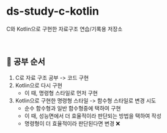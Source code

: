 # ds-study-c-kotlin
C와 Kotlin으로 구현한 자료구조 연습/기록용 저장소

<br>

## 🧪 공부 순서
1. C로 자료 구조 공부 -> 코드 구현
2. Kotlin으로 다시 구현
    - 이 때, 명령형 스타일로 먼저 구현
3. Kotlin으로 구현한 명령형 스타일 -> 함수형 스타일로 변경 시도
    - 순수 함수형과 일반 함수형중에 택하여 구현
    - 이 때, 성능면에서 더 효율적이라 판단되는 방법을 택하여 작성
    - 명령형이 더 효율적이라 판단된다면 변경 ❌

